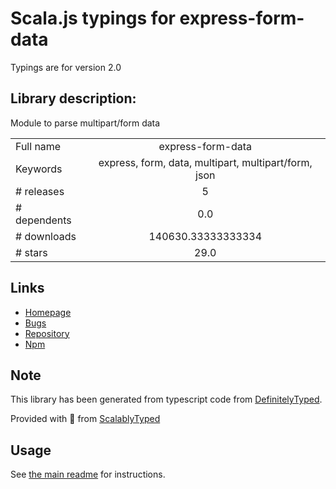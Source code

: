 
# Scala.js typings for express-form-data

Typings are for version 2.0

## Library description:
Module to parse multipart/form data

|                    |                 |
| ------------------ | :-------------: |
| Full name          | express-form-data |
| Keywords           | express, form, data, multipart, multipart/form, json |
| # releases         | 5 |
| # dependents       | 0.0 |
| # downloads        | 140630.33333333334 |
| # stars            | 29.0 |

## Links
- [Homepage](https://github.com/ortexx/express-form-data#readme)
- [Bugs](https://github.com/ortexx/express-form-data/issues)
- [Repository](https://github.com/ortexx/express-form-data)
- [Npm](https://www.npmjs.com/package/express-form-data)
    


## Note
This library has been generated from typescript code from [DefinitelyTyped](https://definitelytyped.org).

Provided with :purple_heart: from [ScalablyTyped](https://github.com/oyvindberg/ScalablyTyped)

## Usage
See [the main readme](../../readme.md) for instructions.


